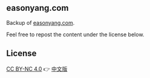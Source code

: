 ## easonyang.com
Backup of [easonyang.com](https://easonyang.com).

Feel free to repost the content under the license below.

## License
[CC BY-NC 4.0](https://creativecommons.org/licenses/by-nc/4.0/) 👉 [中文版](https://creativecommons.org/licenses/by-nc/4.0/deed.zh)
